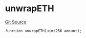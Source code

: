 # unwrapETH
[Git Source](https://github.com/zammdefi/zRouter/blob/d82472ed26014c26a3a1fe7b0de5e2d744c66e34/src/zRouter.sol)


```solidity
function unwrapETH(uint256 amount);
```

